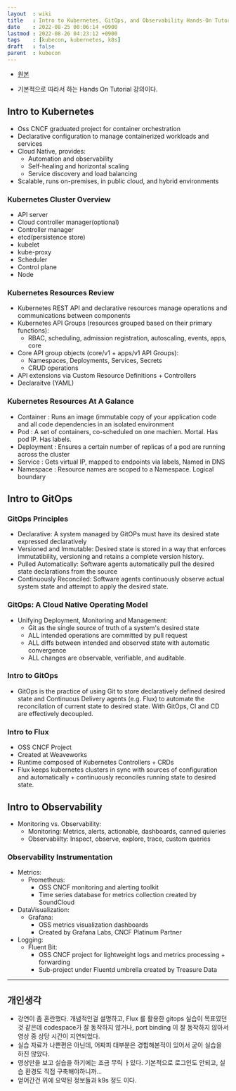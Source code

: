 ```yaml
---
layout  : wiki
title   : Intro to Kubernetes, GitOps, and Observability Hands-On Tutorial
date    : 2022-08-25 00:06:14 +0900
lastmod : 2022-08-26 04:23:12 +0900
tags    : [kubecon, kubernetes, k8s]
draft   : false
parent  : kubecon
---
```


- [원본](https://www.youtube.com/watch?v=WKvogzTg2iM)

- 기본적으로 따라서 하는 Hands On Tutorial 강의이다.

## Intro to Kubernetes
- Oss CNCF graduated project for container orchestration
- Declarative configuration to manage containerized workloads and services
- Cloud Native, provides:
  - Automation and observability
  - Self-healing and horizontal scaling
  - Service discovery and load balancing
- Scalable, runs on-premises, in public cloud, and hybrid environments

### Kubernetes Cluster Overview
- API server
- Cloud controller manager(optional)
- Controller manager
- etcd(persistence store)
- kubelet
- kube-proxy
- Scheduler
- Control plane
- Node

### Kubernetes Resources Review
- Kubernetes REST API and declarative resources manage operations and communications between components
- Kubernetes API Groups (resources grouped based on their primary functions):
  - RBAC, scheduling, admission registration, autoscaling, events, apps, core
- Core API group objects (core/v1 + apps/v1 API Groups):
  - Namespaces, Deployments, Services, Secrets
  - CRUD operations
- API extensions via Custom Resource Definitions + Controllers
- Declaraitve (YAML)

### Kubernetes Resources At A Galance
- Container : Runs an image (immutable copy of your application code and all code dependencies in an isolated environment
- Pod : A set of containers, co-scheduled on one machien. Mortal. Has pod IP. Has labels.
- Deployment : Ensures a certain number of replicas of a pod are running across the cluster
- Service : Gets virtual IP, mapped to endpoints via labels, Named in DNS
- Namespace : Resource names are scoped to a Namespace. Logical boundary

## Intro to GitOps
### GitOps Principles
- Declarative: A system managed by GitOPs must have its desired state expressed declaratively
- Versioned and Immutable: Desired state is stored in a way that enforces immutatibility, versioning and retains a complete version history.
- Pulled Automatically: Software agents automatically pull the desired state declarations from the source
- Continuously Reconciled: Software agents continuously observe actual system state and attempt to apply the desired state.

### GitOps: A Cloud Native Operating Model
- Unifying Deployment, Monitoring and Management:
  - Git as the single source of truth of a system's desired state
  - ALL intended operations are committed by pull request
  - ALL diffs between intended and observed state with automatic convergence
  - ALL changes are observable, verifiable, and auditable.

### Intro to GitOps
- GitOps is the practice of using Git to store declaratively defined desired state and Continuous Delivery agents (e.g. Flux) to automate the reconcilation of current state to desired state. With GitOps, CI and CD are effectively decoupled.

### Intro to Flux
- OSS CNCF Project
- Created at Weaveworks
- Runtime composed of Kubernetes Controllers + CRDs
- Flux keeps kubernetes clusters in sync with sources of configuration and automatically + continuously reconciles running state to desired state.

## Intro to Observability
- Monitoring vs. Observability:
  - Monitoring: Metrics, alerts, actionable, dashboards, canned quieries
  - Observabiilty: Inspect, observe, explore, trace, custom queries

### Observability Instrumentation
- Metrics:
  - Prometheus:
    - OSS CNCF monitoring and alerting toolkit
    - Time series database for metrics collection created by SoundCloud
- DataVisualization:
  - Grafana:
    - OSS metrics visualization dashboards
    - Created by Grafana Labs, CNCF Platinum Partner
- Logging:
  - Fluent Bit:
    - OSS CNCF project for lightweight logs and metrics processing + forwarding
    - Sub-project under Fluentd umbrella created by Treasure Data

---

## 개인생각
- 강연이 좀 혼란했다. 개념적인걸 설명하고, Flux 를 활용한 gitops 실습이 목표였던 것 같은데 codespace가 잘 동작하지 않거나, port binding 이 잘 동작하지 않아서 영상 중 상당 시간이 지연되었다.
- 실습 자료가 나쁜편은 아닌데, 어짜피 대부분은 경험해본적이 있어서 굳이 실습을 하진 않았다.
- 영상만을 보고 실습을 하기에는 조금 무릭 ㅏ있다. 기본적으로 로그인도 안되고, 실습 환경도 직접 구축해야하니까...
- 얻어간건 위에 요약된 정보들과 k9s 정도 이다.

